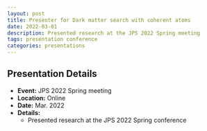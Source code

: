 ```yaml
---
layout: post
title: Presenter for Dark matter search with coherent atoms
date: 2022-03-01
description: Presented research at the JPS 2022 Spring meeting
tags: presentation conference
categories: presentations
---
```


## Presentation Details

- **Event:** JPS 2022 Spring meeting
- **Location:** Online
- **Date:** Mar. 2022
- **Details:**
  - Presented research at the JPS 2022 Spring conference
